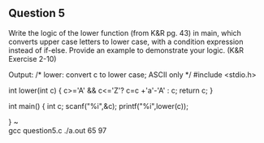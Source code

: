 ## Question 5

Write the logic of the lower function (from K&R pg. 43) in main, which converts upper case letters to lower case, with a condition expression instead of if-else. Provide an example to demonstrate your logic. (K&R Exercise 2-10) 

Output:
/*  lower:    convert  c  to  lower  case;  ASCII  only  */
#include <stdio.h>
 
int lower(int c)
{
 c>='A'  &&  c<='Z'? c=c +'a'-'A' : c;
return c;
}
 
int main()
{
int c;
scanf("%i",&c);
printf("%i",lower(c));
 
}
~                                      
gcc question5.c
./a.out
65
97

